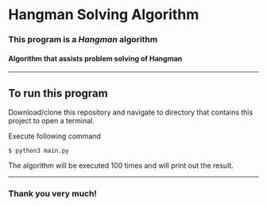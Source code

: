 # Hangman Solving Algorithm

### This program is a ***Hangman*** algorithm
#### Algorithm that assists problem solving of Hangman
___
## To run this program
Download/clone this repository and navigate to directory that contains this project to open a terminal.  
  
Execute following command
```
$ python3 main.py
```

The algorithm will be executed 100 times and will print out the result.
___
### Thank you very much!
